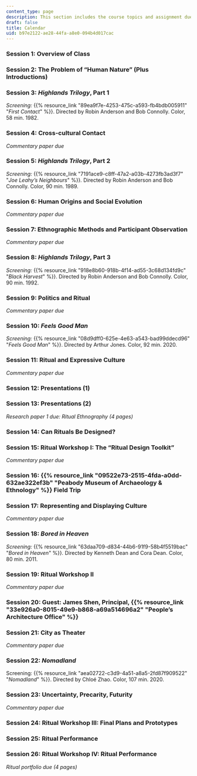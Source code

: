 ```yaml
---
content_type: page
description: This section includes the course topics and assignment due dates.
draft: false
title: Calendar
uid: b97e2122-ae28-44fa-a8e0-094b4d017cac
---
```

### Session 1: Overview of Class

### Session 2: The Problem of “Human Nature” (Plus Introductions)

### Session 3: *Highlands Trilogy*, Part 1

*Screening:* {{% resource_link "89ea9f7e-4253-475c-a593-fb4bdb005911" "*First Contact*" %}}. Directed by Robin Anderson and Bob Connolly. Color, 58 min. 1982.

### Session 4: Cross-cultural Contact

*Commentary paper due*

### Session 5: *Highlands Trilogy*, Part 2

*Screening:* {{% resource_link "7191ace9-c8ff-47a2-a03b-4273fb3ad3f7" "*Joe Leahy’s Neighbours*" %}}*.* Directed by Robin Anderson and Bob Connolly. Color, 90 min. 1989.

### Session 6: Human Origins and Social Evolution

*Commentary paper due*

### Session 7: Ethnographic Methods and Participant Observation

*Commentary paper due*

### Session 8: *Highlands Trilogy*, Part 3

*Screening:* {{% resource_link "918e8b60-918b-4f14-ad55-3c68d134fd9c" "*Black Harvest*" %}}. Directed by Robin Anderson and Bob Connolly. Color, 90 min. 1992.

### Session 9: Politics and Ritual

*Commentary paper due*

### Session 10: *Feels Good Man*

*Screening:* {{% resource_link "08d9dff0-625e-4e63-a543-bad99ddecd96" "*Feels Good Man*" %}}. Directed by Arthur Jones. Color, 92 min. 2020.

### Session 11: Ritual and Expressive Culture

*Commentary paper due*

### Session 12: Presentations (1)

### Session 13: Presentations (2)

*Research paper 1 due: Ritual Ethnography (4 pages)*

### Session 14: Can Rituals Be Designed?

### Session 15: Ritual Workshop I: The “Ritual Design Toolkit”

*Commentary paper due*

### Session 16: {{% resource_link "09522e73-2515-4fda-a0dd-632ae322ef3b" "Peabody Museum of Archaeology & Ethnology" %}} Field Trip

### Session 17: Representing and Displaying Culture

*Commentary paper due*

### Session 18: *Bored in Heaven*

*Screening:* {{% resource_link "63daa709-d834-44b6-91f9-58b4f5519bac" "*Bored in Heaven*" %}}*.* Directed by Kenneth Dean and Cora Dean. Color, 80 min. 2011.

### Session 19: Ritual Workshop II

*Commentary paper due*

### Session 20: Guest: James Shen, Principal, {{% resource_link "33e926a0-8015-49e9-b868-a69a514696a2" "People’s Architecture Office" %}}

### Session 21: City as Theater

*Commentary paper due*

### Session 22: *Nomadland*

Screening: {{% resource_link "aea02722-c3d9-4a51-a8a5-2fd87f909522" "*Nomadland*" %}}. Directed by Chloé Zhao. Color, 107 min. 2020.

### Session 23: Uncertainty, Precarity, Futurity

*Commentary paper due*

### Session 24: Ritual Workshop III: Final Plans and Prototypes

### Session 25: Ritual Performance

### Session 26: Ritual Workshop IV: Ritual Performance

*Ritual portfolio due (4 pages)*